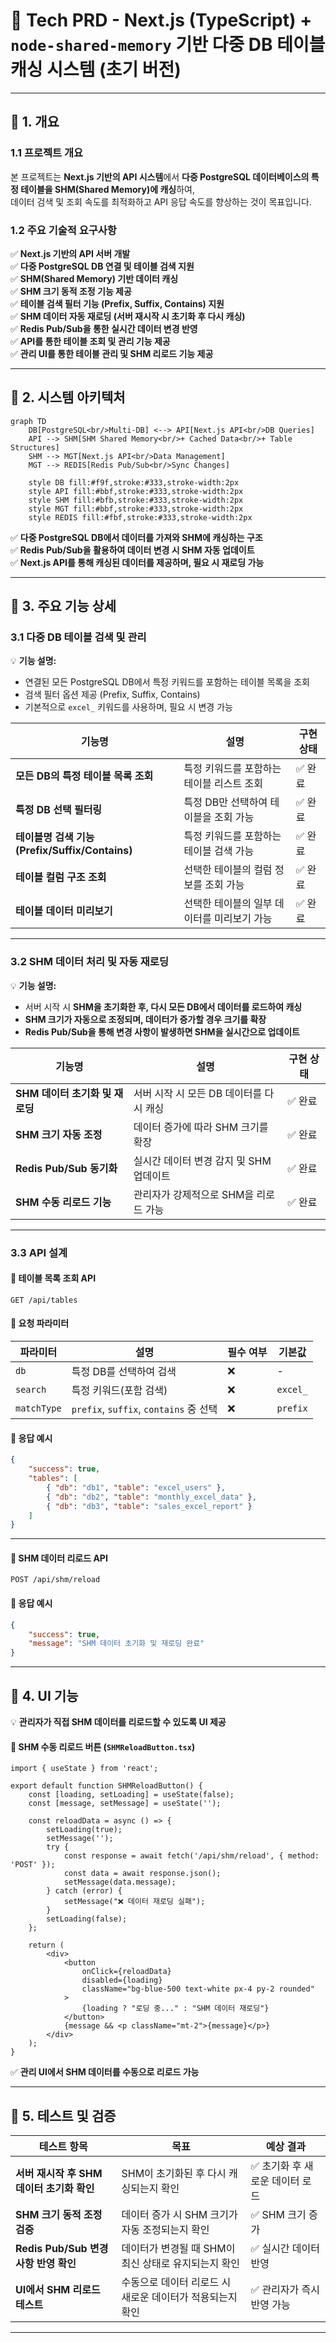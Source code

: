 # **📌 Tech PRD - Next.js (TypeScript) + `node-shared-memory` 기반 다중 DB 테이블 캐싱 시스템 (초기 버전)**  

---

## **📌 1. 개요**
### **1.1 프로젝트 개요**  
본 프로젝트는 **Next.js 기반의 API 시스템**에서 **다중 PostgreSQL 데이터베이스의 특정 테이블을 SHM(Shared Memory)에 캐싱**하여,  
데이터 검색 및 조회 속도를 최적화하고 API 응답 속도를 향상하는 것이 목표입니다.  

### **1.2 주요 기술적 요구사항**
✅ **Next.js 기반의 API 서버 개발**  
✅ **다중 PostgreSQL DB 연결 및 테이블 검색 지원**  
✅ **SHM(Shared Memory) 기반 데이터 캐싱**  
✅ **SHM 크기 동적 조정 기능 제공**  
✅ **테이블 검색 필터 기능 (Prefix, Suffix, Contains) 지원**  
✅ **SHM 데이터 자동 재로딩 (서버 재시작 시 초기화 후 다시 캐싱)**  
✅ **Redis Pub/Sub을 통한 실시간 데이터 변경 반영**  
✅ **API를 통한 테이블 조회 및 관리 기능 제공**  
✅ **관리 UI를 통한 테이블 관리 및 SHM 리로드 기능 제공**  

---

## **📌 2. 시스템 아키텍처**

```mermaid
graph TD
    DB[PostgreSQL<br/>Multi-DB] <--> API[Next.js API<br/>DB Queries]
    API --> SHM[SHM Shared Memory<br/>+ Cached Data<br/>+ Table Structures]
    SHM --> MGT[Next.js API<br/>Data Management]
    MGT --> REDIS[Redis Pub/Sub<br/>Sync Changes]
    
    style DB fill:#f9f,stroke:#333,stroke-width:2px
    style API fill:#bbf,stroke:#333,stroke-width:2px
    style SHM fill:#bfb,stroke:#333,stroke-width:2px
    style MGT fill:#bbf,stroke:#333,stroke-width:2px
    style REDIS fill:#fbf,stroke:#333,stroke-width:2px
```

✅ **다중 PostgreSQL DB에서 데이터를 가져와 SHM에 캐싱하는 구조**  
✅ **Redis Pub/Sub을 활용하여 데이터 변경 시 SHM 자동 업데이트**  
✅ **Next.js API를 통해 캐싱된 데이터를 제공하며, 필요 시 재로딩 가능**  

---

## **📌 3. 주요 기능 상세**
### **3.1 다중 DB 테이블 검색 및 관리**
💡 **기능 설명:**  
- 연결된 모든 PostgreSQL DB에서 특정 키워드를 포함하는 테이블 목록을 조회  
- 검색 필터 옵션 제공 (Prefix, Suffix, Contains)  
- 기본적으로 `excel_` 키워드를 사용하며, 필요 시 변경 가능  

| 기능명 | 설명 | 구현 상태 |
|--------|--------|----------|
| **모든 DB의 특정 테이블 목록 조회** | 특정 키워드를 포함하는 테이블 리스트 조회 | ✅ 완료 |
| **특정 DB 선택 필터링** | 특정 DB만 선택하여 테이블을 조회 가능 | ✅ 완료 |
| **테이블명 검색 기능 (Prefix/Suffix/Contains)** | 특정 키워드를 포함하는 테이블 검색 가능 | ✅ 완료 |
| **테이블 컬럼 구조 조회** | 선택한 테이블의 컬럼 정보를 조회 가능 | ✅ 완료 |
| **테이블 데이터 미리보기** | 선택한 테이블의 일부 데이터를 미리보기 가능 | ✅ 완료 |

---

### **3.2 SHM 데이터 처리 및 자동 재로딩**
💡 **기능 설명:**  
- 서버 시작 시 **SHM을 초기화한 후, 다시 모든 DB에서 데이터를 로드하여 캐싱**  
- **SHM 크기가 자동으로 조정되며, 데이터가 증가할 경우 크기를 확장**  
- **Redis Pub/Sub을 통해 변경 사항이 발생하면 SHM을 실시간으로 업데이트**  

| 기능명 | 설명 | 구현 상태 |
|--------|--------|----------|
| **SHM 데이터 초기화 및 재로딩** | 서버 시작 시 모든 DB 데이터를 다시 캐싱 | ✅ 완료 |
| **SHM 크기 자동 조정** | 데이터 증가에 따라 SHM 크기를 확장 | ✅ 완료 |
| **Redis Pub/Sub 동기화** | 실시간 데이터 변경 감지 및 SHM 업데이트 | ✅ 완료 |
| **SHM 수동 리로드 기능** | 관리자가 강제적으로 SHM을 리로드 가능 | ✅ 완료 |

---

### **3.3 API 설계**
#### **📌 테이블 목록 조회 API**
```http
GET /api/tables
```
#### **📌 요청 파라미터**
| 파라미터 | 설명 | 필수 여부 | 기본값 |
|--------|--------|------|------|
| `db` | 특정 DB를 선택하여 검색 | ❌ | - |
| `search` | 특정 키워드(포함 검색) | ❌ | `excel_` |
| `matchType` | `prefix`, `suffix`, `contains` 중 선택 | ❌ | `prefix` |

#### **📌 응답 예시**
```json
{
    "success": true,
    "tables": [
        { "db": "db1", "table": "excel_users" },
        { "db": "db2", "table": "monthly_excel_data" },
        { "db": "db3", "table": "sales_excel_report" }
    ]
}
```

---

#### **📌 SHM 데이터 리로드 API**
```http
POST /api/shm/reload
```
#### **📌 응답 예시**
```json
{
    "success": true,
    "message": "SHM 데이터 초기화 및 재로딩 완료"
}
```

---

## **📌 4. UI 기능**
💡 **관리자가 직접 SHM 데이터를 리로드할 수 있도록 UI 제공**  

#### **📌 SHM 수동 리로드 버튼 (`SHMReloadButton.tsx`)**
```tsx
import { useState } from 'react';

export default function SHMReloadButton() {
    const [loading, setLoading] = useState(false);
    const [message, setMessage] = useState('');

    const reloadData = async () => {
        setLoading(true);
        setMessage('');
        try {
            const response = await fetch('/api/shm/reload', { method: 'POST' });
            const data = await response.json();
            setMessage(data.message);
        } catch (error) {
            setMessage("❌ 데이터 재로딩 실패");
        }
        setLoading(false);
    };

    return (
        <div>
            <button 
                onClick={reloadData} 
                disabled={loading} 
                className="bg-blue-500 text-white px-4 py-2 rounded"
            >
                {loading ? "로딩 중..." : "SHM 데이터 재로딩"}
            </button>
            {message && <p className="mt-2">{message}</p>}
        </div>
    );
}
```

✅ **관리 UI에서 SHM 데이터를 수동으로 리로드 가능**  

---

## **📌 5. 테스트 및 검증**
| 테스트 항목 | 목표 | 예상 결과 |
|------------|------|----------|
| **서버 재시작 후 SHM 데이터 초기화 확인** | SHM이 초기화된 후 다시 캐싱되는지 확인 | ✅ 초기화 후 새로운 데이터 로드 |
| **SHM 크기 동적 조정 검증** | 데이터 증가 시 SHM 크기가 자동 조정되는지 확인 | ✅ SHM 크기 증가 |
| **Redis Pub/Sub 변경 사항 반영 확인** | 데이터가 변경될 때 SHM이 최신 상태로 유지되는지 확인 | ✅ 실시간 데이터 반영 |
| **UI에서 SHM 리로드 테스트** | 수동으로 데이터 리로드 시 새로운 데이터가 적용되는지 확인 | ✅ 관리자가 즉시 반영 가능 |

---